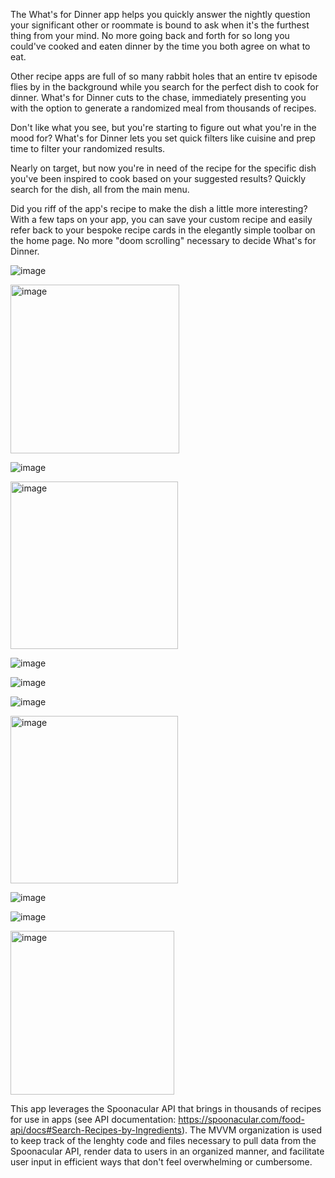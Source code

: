 The What's for Dinner app helps you quickly answer the nightly question your significant other or roommate is bound to ask when it's the furthest thing from your mind. No more going back and forth for so long you could've cooked and eaten dinner by the time you both agree on what to eat. 

Other recipe apps are full of so many rabbit holes that an entire tv episode flies by in the background while you search for the perfect dish to cook for dinner. What's for Dinner cuts to the chase, immediately presenting you with the option to generate a randomized meal from thousands of recipes. 

Don't like what you see, but you're starting to figure out what you're in the mood for? 
What's for Dinner lets you set quick filters like cuisine and prep time to filter your randomized
results. 

Nearly on target, but now you're in need of the recipe for the specific dish you've been 
inspired to cook based on your suggested results? Quickly search for the dish, all from the main menu.

Did you riff of the app's recipe to make the dish a little more interesting? With a few taps on your app, you can save your custom recipe and easily refer back to your bespoke recipe cards in the elegantly simple toolbar on the home page. No more "doom scrolling" necessary to decide What's for Dinner.

![image](https://github.com/user-attachments/assets/43079f0a-fd70-489e-ae37-2ad36a634d34)


<img width="270" alt="image" src="https://github.com/user-attachments/assets/afa342ea-d627-4d8e-9c44-c321c5d55fe8" />

![image](https://github.com/user-attachments/assets/b08e7f15-30c6-4e63-8b16-251d0e49a91c)

<img width="268" alt="image" src="https://github.com/user-attachments/assets/3c6534b0-2f4c-422e-8c46-d38adfbd8acc" />

![image](https://github.com/user-attachments/assets/59b45a50-9646-4b0a-bb9f-027083962af3)

![image](https://github.com/user-attachments/assets/0d342f01-bbb3-4c9b-86b1-4d8739516e09)





![image](https://github.com/user-attachments/assets/8c372649-224e-4324-b0c2-0ba393c70481)


<img width="268" alt="image" src="https://github.com/user-attachments/assets/d883752f-aa8b-403d-aed0-b1a69e27a054" />

![image](https://github.com/user-attachments/assets/e6c6cde7-9eae-4235-848b-54eb1b3ffae8)

![image](https://github.com/user-attachments/assets/d485254a-a3cb-47ec-b0da-f030998fdf42)


<img width="262" alt="image" src="https://github.com/user-attachments/assets/9c94ee90-4551-41c5-82cc-d146e3e64d21" />

This app leverages the Spoonacular API that brings in thousands of recipes for use in apps (see API documentation: https://spoonacular.com/food-api/docs#Search-Recipes-by-Ingredients). The MVVM organization is used to keep track of the lenghty code and files necessary to pull data from the Spoonacular API, render data to users in an organized manner, and facilitate user input in efficient ways that don't feel overwhelming or cumbersome.
